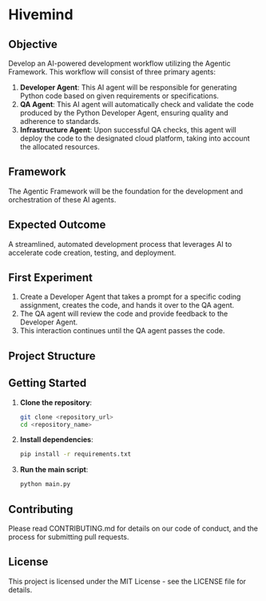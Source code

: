 # Hivemind

## Objective

Develop an AI-powered development workflow utilizing the Agentic Framework. This workflow will consist of three primary agents:

1. **Developer Agent**: This AI agent will be responsible for generating Python code based on given requirements or specifications.
2. **QA Agent**: This AI agent will automatically check and validate the code produced by the Python Developer Agent, ensuring quality and adherence to standards.
3. **Infrastructure Agent**: Upon successful QA checks, this agent will deploy the code to the designated cloud platform, taking into account the allocated resources.

## Framework

The Agentic Framework will be the foundation for the development and orchestration of these AI agents.

## Expected Outcome

A streamlined, automated development process that leverages AI to accelerate code creation, testing, and deployment.

## First Experiment

1. Create a Developer Agent that takes a prompt for a specific coding assignment, creates the code, and hands it over to the QA agent.
2. The QA agent will review the code and provide feedback to the Developer Agent.
3. This interaction continues until the QA agent passes the code.

## Project Structure


## Getting Started

1. **Clone the repository**:
    ```sh
    git clone <repository_url>
    cd <repository_name>
    ```

2. **Install dependencies**:
    ```sh
    pip install -r requirements.txt
    ```

3. **Run the main script**:
    ```sh
    python main.py
    ```

## Contributing

Please read CONTRIBUTING.md for details on our code of conduct, and the process for submitting pull requests.

## License

This project is licensed under the MIT License - see the LICENSE file for details.
